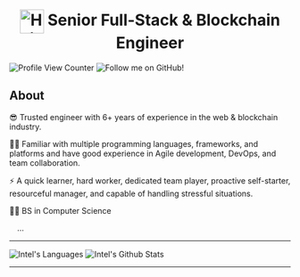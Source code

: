 <h1 align="center"><img align="center" width="43" alt="Hi there!" src="https://raw.githubusercontent.com/MartinHeinz/MartinHeinz/master/wave.gif" /> Senior Full-Stack & Blockchain Engineer</h1>

![Profile View Counter](https://komarev.com/ghpvc/?username=stealthaspirant)
![Follow me on GitHub!](https://img.shields.io/github/followers/stealthaspirant?)

## About

😎 Trusted engineer with 6+ years of experience in the web & blockchain industry.

👨‍💻 Familiar with multiple programming languages, frameworks, and platforms and have good experience in Agile development, DevOps, and team collaboration.

⚡ A quick learner, hard worker, dedicated team player, proactive self-starter, resourceful manager, and capable of handling stressful situations.

👨‍🎓 BS in Computer Science

&emsp;...

--- 

<img align="center" alt="Intel's Languages" src="https://github-readme-stats.vercel.app/api/top-langs/?username=stealthaspirant&theme=dark&hide_progress=true&hide_border=true" />
<img align="center" alt="Intel's Github Stats" src="https://github-readme-stats.vercel.app/api?username=stealthaspirant&show_icons=true&hide_border=true&theme=dark&rank_icon=github&show_icons=true" />

---
